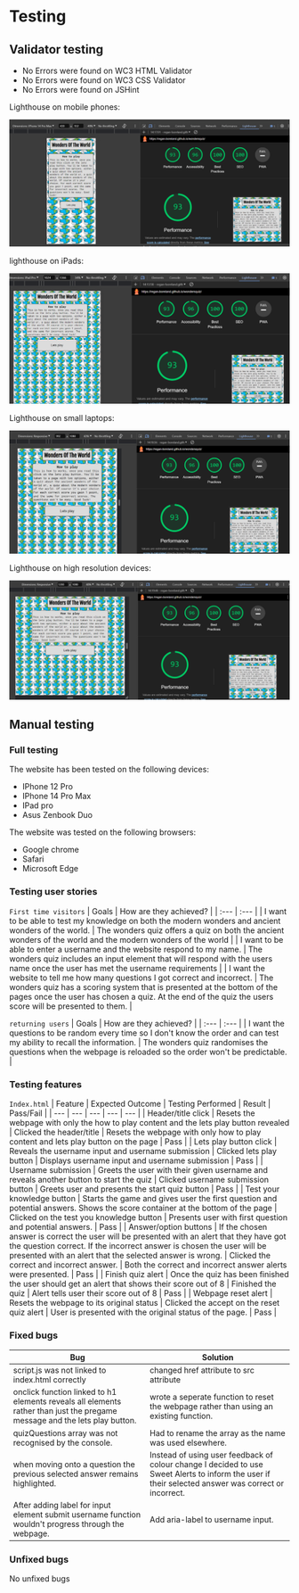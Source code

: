 # Testing
## Validator testing
* No Errors were found on WC3 HTML Validator
* No Errors were found on WC3 CSS Validator
* No Errors were found on JSHint

Lighthouse on mobile phones:

![lighthouse on mobile phones](assets/images/testing/lighthouse_on_mobile.png)

lighthouse on iPads:

![lighthouse on iPad](assets/images/testing/lighthouse_on_ipad.png)

Lighthouse on small laptops:

![lighthouse on small laptops](assets/images/testing/lighthouse_on_smalllaptops.png)

Lighthouse on high resolution devices:

![lighthouse on high resolution devices](assets/images/testing/lighthouse_on_highresolution.png)

## Manual testing
### Full testing
The website has been tested on the following devices:
* IPhone 12 Pro
* IPhone 14 Pro Max
* IPad pro
* Asus Zenbook Duo

The website was tested on the following browsers:
* Google chrome
* Safari
* Microsoft Edge

### Testing user stories
`First time visitors`
| Goals | How are they achieved? |
| :--- | :--- |
| I want to be able to test my knowledge on both the modern wonders and ancient wonders of the world. | The wonders quiz offers a quiz on both the ancient wonders of the world and the modern wonders of the world |
| I want to be able to enter a username and the website respond to my name. | The wonders quiz includes an input element that will respond with the users name once the user has met the username requirements |
| I want the website to tell me how many questions I got correct and incorrect. | The wonders quiz has a scoring system that is presented at the bottom of the pages once the user has chosen a quiz. At the end of the quiz the users score will be presented to them. |

`returning users`
| Goals | How are they achieved? |
| :--- | :--- |
| I want the questions to be random every time so I don't know the order and can test my ability to recall the information. | The wonders quiz randomises the questions when the webpage is reloaded so the order won't be predictable. | 

### Testing features
`Index.html`
| Feature | Expected Outcome | Testing Performed | Result | Pass/Fail |
| --- | --- | --- | --- | --- |
| Header/title click | Resets the webpage with only the how to play content and the lets play button revealed | Clicked the header/title | Resets the webpage with only how to play content and lets play button on the page | Pass |
| Lets play button click | Reveals the username input and username submission | Clicked lets play button | Displays username input and username submission | Pass |
| Username submission | Greets the user with their given username and reveals another button to start the quiz | Clicked username submission button | Greets user and presents the start quiz button | Pass |
| Test your knowledge button | Starts the game and gives user the first question and potential answers. Shows the score container at the bottom of the page | Clicked on the test you knowledge button | Presents user with first question and potential answers. | Pass |
| Answer/option buttons | If the chosen answer is correct the user will be presented with an alert that they have got the question correct. If the incorrect answer is chosen the user will be presented with an alert that the selected answer is wrong. | Clicked the correct and incorrect answer. | Both the correct and incorrect answer alerts were presented. | Pass |
| Finish quiz alert | Once the quiz has been finished the user should get an alert that shows their score out of 8 | Finished the quiz | Alert tells user their score out of 8 | Pass |
| Webpage reset alert | Resets the webpage to its original status | Clicked the accept on the reset quiz alert | User is presented with the original status of the page. | Pass |


### Fixed bugs
| Bug | Solution |
| ---| ---|
| script.js was not linked to index.html correctly | changed href attribute to src attribute |
| onclick function linked to h1 elements reveals all elements rather than just the pregame message and the lets play button. | wrote a seperate function to reset the webpage rather than using an existing function. |
| quizQuestions array was not recognised by the console. | Had to rename the array as the name was used elsewhere. |
| when moving onto a question the previous selected answer remains highlighted. | Instead of using user feedback of colour change I decided to use Sweet Alerts to inform the user if their selected answer was correct or incorrect. |
| After adding label for input element submit username function wouldn't progress through the webpage. | Add aria-label to username input. |

### Unfixed bugs
No unfixed bugs